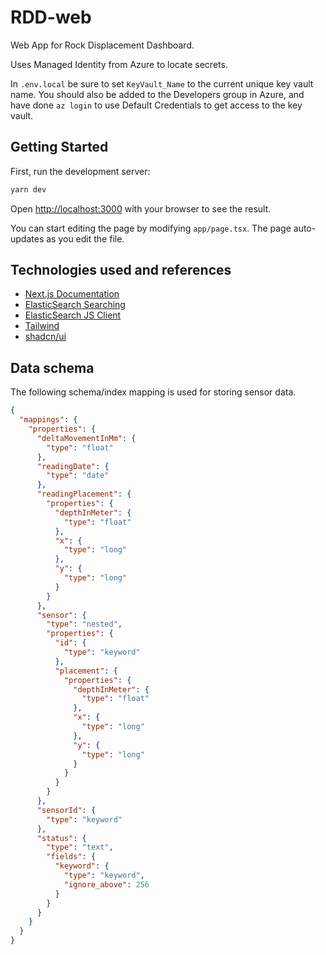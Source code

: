 # RDD-web

Web App for Rock Displacement Dashboard.

Uses Managed Identity from Azure to locate secrets.

In `.env.local` be sure to set `KeyVault_Name` to the current unique key vault name. You should
also be added to the Developers group in Azure, and have done `az login` to use Default Credentials to get access to the key vault.

## Getting Started

First, run the development server:

```bash
yarn dev
```

Open [http://localhost:3000](http://localhost:3000) with your browser to see the result.

You can start editing the page by modifying `app/page.tsx`. The page auto-updates as you edit the file.

## Technologies used and references

- [Next.js Documentation](https://nextjs.org/docs)
- [ElasticSearch Searching](https://www.elastic.co/guide/en/elasticsearch/reference/8.14/search-search.html)
- [ElasticSearch JS Client](https://www.elastic.co/guide/en/elasticsearch/client/javascript-api/current/client-connecting.html)
- [Tailwind](https://tailwindcss.com/docs/border-radius)
- [shadcn/ui](https://ui.shadcn.com/)



## Data schema

The following schema/index mapping is used for storing sensor data.

```json
{
  "mappings": {
    "properties": {
      "deltaMovementInMm": {
        "type": "float"
      },
      "readingDate": {
        "type": "date"
      },
      "readingPlacement": {
        "properties": {
          "depthInMeter": {
            "type": "float"
          },
          "x": {
            "type": "long"
          },
          "y": {
            "type": "long"
          }
        }
      },
      "sensor": {
        "type": "nested",
        "properties": {
          "id": {
            "type": "keyword"
          },
          "placement": {
            "properties": {
              "depthInMeter": {
                "type": "float"
              },
              "x": {
                "type": "long"
              },
              "y": {
                "type": "long"
              }
            }
          }
        }
      },
      "sensorId": {
        "type": "keyword"
      },
      "status": {
        "type": "text",
        "fields": {
          "keyword": {
            "type": "keyword",
            "ignore_above": 256
          }
        }
      }
    }
  }
}
```
